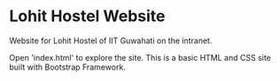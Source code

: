 # Lohit Hostel Website
Website for Lohit Hostel of IIT Guwahati on the intranet.

Open 'index.html' to explore the site. This is a basic HTML and CSS site built with Bootstrap Framework.
